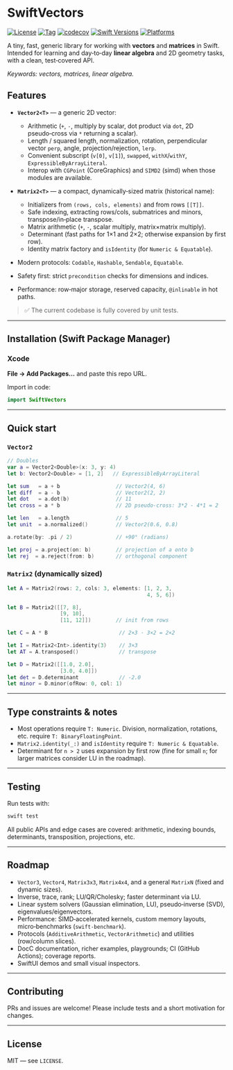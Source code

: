 # SwiftVectors
[![License](https://img.shields.io/github/license/ihar-shalouski/swift-vector-and-matrix)](LICENSE)
[![Tag](https://img.shields.io/github/v/tag/ihar-shalouski/swift-vector-and-matrix?sort=semver)](https://github.com/ihar-shalouski/swift-vector-and-matrix/tags)
[![codecov](https://codecov.io/gh/ihar-shalouski/swift-vector-and-matrix/branch/main/graph/badge.svg)](https://codecov.io/gh/ihar-shalouski/swift-vector-and-matrix)
[![Swift Versions](https://img.shields.io/endpoint?url=https://swiftpackageindex.com/api/packages/ihar-shalouski/swift-vector-and-matrix/badge?type=swift-versions)](https://swiftpackageindex.com/ihar-shalouski/swift-vector-and-matrix)
[![Platforms](https://img.shields.io/endpoint?url=https://swiftpackageindex.com/api/packages/ihar-shalouski/swift-vector-and-matrix/badge?type=platforms)](https://swiftpackageindex.com/ihar-shalouski/swift-vector-and-matrix)


A tiny, fast, generic library for working with **vectors** and **matrices** in Swift. Intended for learning and day‑to‑day **linear algebra** and 2D geometry tasks, with a clean, test‑covered API.

_Keywords: vectors, matrices, linear algebra._

## Features

- **`Vector2<T>`** — a generic 2D vector:
  - Arithmetic (`+`, `-`, multiply by scalar, dot product via `dot`, 2D pseudo‑cross via `*` returning a scalar).
  - Length / squared length, normalization, rotation, perpendicular vector `perp`, angle, projection/rejection, `lerp`.
  - Convenient subscript (`v[0]`, `v[1]`), `swapped`, `withX`/`withY`, `ExpressibleByArrayLiteral`.
  - Interop with `CGPoint` (CoreGraphics) and `SIMD2` (simd) when those modules are available.

- **`Matrix2<T>`** — a compact, dynamically‑sized matrix (historical name):
  - Initializers from `(rows, cols, elements)` and from rows `[[T]]`.
  - Safe indexing, extracting rows/cols, submatrices and minors, transpose/in‑place transpose.
  - Matrix arithmetic (`+`, `-`, scalar multiply, matrix×matrix multiply).
  - Determinant (fast paths for 1×1 and 2×2; otherwise expansion by first row).
  - Identity matrix factory and `isIdentity` (for `Numeric & Equatable`).

- Modern protocols: `Codable`, `Hashable`, `Sendable`, `Equatable`.
- Safety first: strict `precondition` checks for dimensions and indices.
- Performance: row‑major storage, reserved capacity, `@inlinable` in hot paths.

> ✅ The current codebase is fully covered by unit tests.

---

## Installation (Swift Package Manager)

### Xcode
**File → Add Packages…** and paste this repo URL.

Import in code:
```swift
import SwiftVectors
```

---

## Quick start

### `Vector2`

```swift
// Doubles
var a = Vector2<Double>(x: 3, y: 4)
let b: Vector2<Double> = [1, 2]   // ExpressibleByArrayLiteral

let sum   = a + b                  // Vector2(4, 6)
let diff  = a - b                  // Vector2(2, 2)
let dot   = a.dot(b)               // 11
let cross = a * b                  // 2D pseudo-cross: 3*2 - 4*1 = 2

let len   = a.length               // 5
let unit  = a.normalized()         // Vector2(0.6, 0.8)

a.rotate(by: .pi / 2)              // +90° (radians)

let proj = a.project(on: b)        // projection of a onto b
let rej  = a.reject(from: b)       // orthogonal component
```

### `Matrix2` (dynamically sized)

```swift
let A = Matrix2(rows: 2, cols: 3, elements: [1, 2, 3,
                                             4, 5, 6])

let B = Matrix2([[7, 8],
                 [9, 10],
                 [11, 12]])        // init from rows

let C = A * B                       // 2×3 · 3×2 = 2×2

let I = Matrix2<Int>.identity(3)    // 3×3
let AT = A.transposed()             // transpose

let D = Matrix2([[1.0, 2.0],
                 [3.0, 4.0]])
let det = D.determinant             // -2.0
let minor = D.minor(ofRow: 0, col: 1)
```

---

## Type constraints & notes

- Most operations require `T: Numeric`. Division, normalization, rotations, etc. require `T: BinaryFloatingPoint`.
- `Matrix2.identity(_:)` and `isIdentity` require `T: Numeric & Equatable`.
- Determinant for `n > 2` uses expansion by first row (fine for small `n`; for larger matrices consider LU in the roadmap).

---

## Testing

Run tests with:
```bash
swift test
```
All public APIs and edge cases are covered: arithmetic, indexing bounds, determinants, transposition, projections, etc.

---

## Roadmap

- `Vector3`, `Vector4`, `Matrix3x3`, `Matrix4x4`, and a general `MatrixN` (fixed and dynamic sizes).
- Inverse, trace, rank; LU/QR/Cholesky; faster determinant via LU.
- Linear system solvers (Gaussian elimination, LU), pseudo‑inverse (SVD), eigenvalues/eigenvectors.
- Performance: SIMD‑accelerated kernels, custom memory layouts, micro‑benchmarks (`swift-benchmark`).
- Protocols (`AdditiveArithmetic`, `VectorArithmetic`) and utilities (row/column slices).
- DocC documentation, richer examples, playgrounds; CI (GitHub Actions); coverage reports.
- SwiftUI demos and small visual inspectors.

---

## Contributing

PRs and issues are welcome! Please include tests and a short motivation for changes.

---

## License

MIT — see `LICENSE`.
